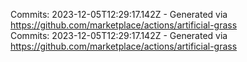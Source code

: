 Commits: 2023-12-05T12:29:17.142Z - Generated via https://github.com/marketplace/actions/artificial-grass
<br>
Commits: 2023-12-05T12:29:17.142Z - Generated via https://github.com/marketplace/actions/artificial-grass
<br>
